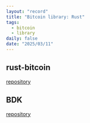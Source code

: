 ```yaml
---
layout: "record"
title: "Bitcoin library: Rust"
tags:
  - bitcoin
  - library
daily: false
date: "2025/03/11"
---
```


## rust-bitcoin

[repository](https://github.com/rust-bitcoin/rust-bitcoin)

## BDK

[repository](https://github.com/bitcoindevkit/bdk)
